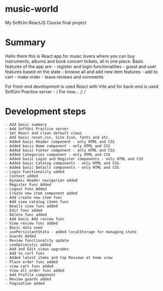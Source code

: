 # music-world
My SoftUni ReactJS Course final project

# Summary
Hello there this is React app for music lovers where you can buy instruments, albums and book concert tickets, all in one place.
Basic features of the app are:
    - register and login functionalities
    - guest and user features based on the state
    - browse all and add new item features
    - add to cart
    - make order 
    - leave reviews and comments

For front-end development is used React with Vite and for back-end is used SoftUni Practice server - / For now... ;) / 

# Development steps
    - Add basic summary
    - Add SoftUni Practice server
    - Set React and clean default views        
    - Add basic reset.css, Site Icon, fonts and etc.
    - Added basic Header component - only HTML and CSS
    - Added bacis Home component - only HTML and CSS
    - Added basic Footer component - only HTML and CSS
    - Added Categories component - only HTML and CSS
    - Added basic Login and Register components - only HTML and CSS
    - Added basic Catalog components - only HTML and CSS
    - Added basic Details components - only HTML and CSS
    - Login Functionality added
    - Context added
    - Dynamic Header navigarion added
    - Register Func Added
    - Logout Func Added
    - Create new item component added
    - Add create new item func
    - Add view catalog items func
    - Deails view func added
    - Edit func added
    - Delete func added
    - Add basic Add review func
    - View review func added
    - Basic data seed 
    - usePersistantStata - added localStorage for managing state 
    - Guards Added
    - Review functionality update
    - useOptimistic added
    - Add and Edit views upgrades
    - Add to cart func
    - Added latest items and top Reviews at home view
    - Place order func added
    - view cart func added
    - View all order func added
    - Add Profile component
    - Review guards added
    - Pagination added